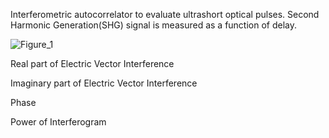 
Interferometric autocorrelator to evaluate ultrashort optical pulses.
Second Harmonic Generation(SHG) signal is measured as a function of delay.

![Figure_1](https://user-images.githubusercontent.com/30459885/188770255-9c87face-04b8-4dcf-ae3d-3146395bb674.png)

Real part of Electric Vector Interference

Imaginary part of Electric Vector Interference

Phase

Power of Interferogram
